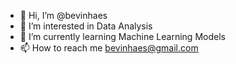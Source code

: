 - 👋 Hi, I’m @bevinhaes
- 👀 I’m interested in Data Analysis
- 🌱 I’m currently learning Machine Learning Models
- 📫 How to reach me bevinhaes@gmail.com

<!---
bevinhaes/bevinhaes is a ✨ special ✨ repository because its `README.md` (this file) appears on your GitHub profile.
You can click the Preview link to take a look at your changes.
--->
